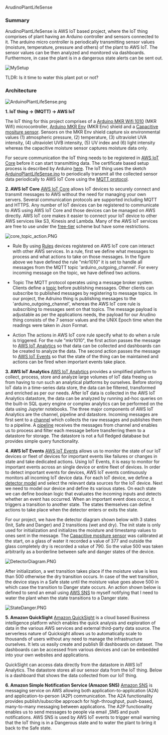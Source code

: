 ArudinoPlantLifeSense

### Summary

ArudinoPlantLifeSense is AWS IoT based project, where the IoT thing comprises of plant having an Arduino controller and sensors connected to it. The arduino micro controller is periodically transmitting sensor values (moisture, temperature, pressure and others) of the plant to AWS IoT. The sensor values can be then analyzed and monitored via dashboards. Furthermore, in case the plant is in a dangerous state alerts can be sent out.

![MySetup](./_resources/4dc6d400d1014421bec0cac688056516.jpg)

TLDR: Is it time to water this plant pot or not?

### Architecture

![ArduinoPlantLifeSense.png](./_resources/50b6fade0b3343728f3c6e7e53ad88cb.png)

**1\. IoT thing -> (MQTT) -> AWS IoT**

The IoT thing for this project comprises of a [Arduino MKR Wifi 1010](https://store.arduino.cc/arduino-mkr-wifi-1010) (MKR Wifi) microcontroller, [Arduino MKR Env](https://store.arduino.cc/arduino-mkr-env-shield) (MKR Env) shield and a [Capacitive mositure sensor](https://wiki.dfrobot.com/Capacitive_Soil_Moisture_Sensor_SKU_SEN0193). Sensors on the MKR Env shield capture six environmental values (1) atmospheric pressure, (2) temperature, (3) ultraviolet UVA intensity, (4) ultraviolet UVB intensity, (5) UV index and (6) light intensity whereas the capacitive moisture sensor captures moisture data only.

For secure communication the IoT thing needs to be registered in [AWS IoT Core](https://aws.amazon.com/iot-core/) before it can start transmitting data. The certificate based setup process is described by Arduino [here](https://create.arduino.cc/projecthub/Arduino_Genuino/securely-connecting-an-arduino-mkr-wifi-1010-to-aws-iot-core-a9f365). The IoT thing uses the sketch [ArduinoPlantLifeSense.ino](https://github.com/lawansubba/ArduinoPlantLifeSense/blob/main/ArduinoPlantLifeSense.ino) to periodically transmit all the collected sensor data periodically to AWS IoT Core using the [MQTT protocol](https://mqtt.org/).

**2\. AWS IoT Core**
[AWS IoT Core](/C:/Users/loyda/AppData/Local/Programs/Joplin/resources/app.asar/%28https:/aws.amazon.com/iot-core/%29 "(https://aws.amazon.com/iot-core/)") allows IoT devices to securely connect and transmit messages to AWS without the need for managing your own servers. Several communication protocols are supported including MQTT and HTTPS. Any number of IoT devices can be registered to communicate to AWS using AWS IoT Core and those devices can be managed on AWS directly. AWS IoT core makes it easier to connect your IoT device to other AWS services like S3, Kinesis and Lambda. Many of the AWS IoT services are free to use under the [free-tier](https://aws.amazon.com/free/?all-free-tier.sort-by=item.additionalFields.SortRank&all-free-tier.sort-order=asc) scheme but have some restrictions.

![core_topic_action.PNG](./_resources/168d06f601264baabaec74c598513a01.PNG)

- Rule
    By using [Rules](https://docs.aws.amazon.com/iot/latest/developerguide/iot-rules.html) devices registered on AWS IoT core can interact with other AWS services. In a rule, first we define what messages to process and what actions to take on those messages. In the figure above we have defined the rule "mkr1010" it is set to handle all messages from the MQTT topic 'arduino\_outgoing\_channel'. For every incoming message on the topic, we have defined two actions.
    
- Topic
    The MQTT protocol operates using a message broker system. Clients define a [topic](https://docs.aws.amazon.com/iot/latest/developerguide/topics.html) before publishing messages. Other clients can subscribe to published messages by registering to message topics. In our project, the Adruino thing is publishing messages to the 'arduino\_outgoing\_channel', whereas the AWS IoT core rule is subscribing to messages sent on that topics. The message payload is adjustable as per the applications needs, the payload for our Arudino thing consists of the 7 sensor values and the UNIX Epoch time when the readings were taken in Json Format.
    
- Action
    The actions in AWS IoT core rule specify what to do when a rule is triggered. For the rule "mkr1010", the first action passes the message to [AWS IoT Analytics](https://aws.amazon.com/iot-analytics/) so that data can be collected and dashboards can be created to analyze the data. The second action passes the message to [AWS IoT Events](https://docs.aws.amazon.com/iotevents/latest/developerguide/what-is-iotevents.html) so that the state of the thing can be maintained and actions can be fired when important events take place.
    

**3\. AWS IoT Analytics**
[AWS IoT Analytics](https://aws.amazon.com/iot-analytics/) provides a simplified platform to collect, process, store and analyze large volumes of IoT data freeing us from having to run such an analytical platforms by ourselves. Before storing IoT data in a time-series data store, the data can be filtered, transformed and enriched as per our needs. After IoT data is collected in the AWS IoT Analytics datastore, the data can be analyzed by running ad-hoc queries on the built-in SQL query engine or complex analytics can be performed on the data using Jupyter notebooks. The three major components of AWS IoT Analytics are the channel, pipeline and datastore. Incoming messages are first sent to a [channel](https://docs.aws.amazon.com/iotanalytics/latest/userguide/create-channel.html) which collects the raw messages and publishes them to a pipeline. A [pipeline](https://docs.aws.amazon.com/iotanalytics/latest/userguide/create-pipeline.html) receives the messages from channel and enables us to process and filter each message before transferring them to a datastore for storage. The datastore is not a full fledged database but provides simple query functionality.

**4\. AWS IoT Events**
[AWS IoT Events](https://docs.aws.amazon.com/iotevents/latest/developerguide/what-is-iotevents.html) allows us to monitor the state of our IoT devices or fleet of devices for important events like failures or changes in state and take dedicated actions. Using IoT Events, it is easy to monitor for important events across an single device or entire fleet of devices. In order to detect important events for devices, AWS IoT events continuously monitors all incoming IoT device data. For each IoT device, we define a [detector model](https://docs.aws.amazon.com/iotevents/latest/developerguide/iotevents-detector-model.html) and select the relevant data sources for the IoT device. Next we need to model our device and define its various states. On each state we can define boolean logic that evaluates the incoming inputs and detects whether an event has occurred. When an important event does occur, it triggers a transition to another state. The states themselves can define actions to take place when the detector enters or exits the state.

For our project, we have the detector diagram shown below with 3 states (Init, Safe and Danger) and 2 transitions (wet and dry). The init state is only used for initialization and initializes the moisture and timestamp values to ones sent in the message. The [Capacitive mositure sensor](https://wiki.dfrobot.com/Capacitive_Soil_Moisture_Sensor_SKU_SEN0193) was calibrated at the start, on a glass of water it recorded a value of 377 and outside the glass completely dry is recorded  a value of 790. So the value 500 was taken arbitrarily as a borderline between safe and danger states of the device. 

![DetectorDiagram.PNG](./_resources/739a228b2db24e2b876825c67b6598da.PNG)

After initialization, a wet transition takes place if the moisture value is less than 500 otherwise the dry transition occurs. In case of the wet transition, the device stays in a Safe state until the moisture value goes above 500 in which case the transition to Danger state occurs. An action shown below is defined to send an email using [AWS SNS](https://aws.amazon.com/sns/) to myself notifying that I need to water the plant when the state transitions to a Danger state.

![StateDanger.PNG](./_resources/bd41708ccf184eb9be85abdc78c39f10.PNG)

**5\. Amazon QuickSight**
[Amazon QuickSight](https://aws.amazon.com/quicksight/) is a cloud based Business intelligence platform which enables the quick analysis and exploration of data in the various AWS services and external third-party data source. The serverless nature of Quicksight allows us to automatically scale to thousands of users without any need to manage the infrastructure ourselves. It lets us easily create and publish BI dashboards on dataset. The dashboards can be accessed from various devices and can be embedded into your own websites and applications. 

QuickSight can access data directly from the datastore in AWS IoT Analytics. The datastore stores all our sensor data from the IoT thing. Below is a dashboard that shows the data collected from our IoT thing.

**6\. Amazon Simple Notification Service (Amazon SNS)**
[Amazon SNS](https://aws.amazon.com/sns/) is messaging service on AWS allowing both application-to-application (A2A) and application-to-person (A2P) communication. The A2A functionality provides publish/subscribe approach for high-throughput, push-based, many-to-many messaging between applications. The A2P functionality enables us to send messages to people via email ,SMS and push notifications. AWS SNS is used by AWS IoT events to trigger email warning that the IoT thing is in a Dangerous state and to water the plant to bring it back to the Safe state.